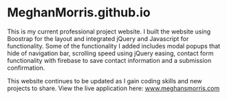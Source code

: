 # MeghanMorris.github.io

This is my current professional project website. I built the website using Boostrap for the layout and integrated jQuery and Javascript for functionality. Some of the functionality I added includes modal popups that hide of navigation bar, scrolling speed using jQuery easing, contact form functionality with firebase to save contact information and a submission confirmation. 

This website continues to be updated as I gain coding skills and new projects to share. View the live application here: www.meghansmorris.com
